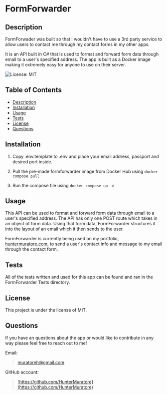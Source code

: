 # FormForwarder

## Description

FormForwader was built so that I wouldn't have to use a 3rd party service to allow users to contact me through my contact forms in my other apps.

It is an API built in C# that is used to format and forward form data through email to a user's specified address.
The app is built as a Docker image making it extremely easy for anyone to use on their server.

![License: MIT](https://img.shields.io/badge/License-MIT-yellow.svg)

## Table of Contents

- [Description](#description)
- [Installation](#installation)
- [Usage](#usage)
- [Tests](#tests)
- [License](#license)
- [Questions](#questions)

## Installation

1. Copy .env.template to .env and place your email address, passport and desired port inside.

2. Pull the pre-made formforwarder image from Docker Hub using `docker compose pull`

3. Run the compose file using `docker compose up -d`

## Usage

This API can be used to format and forward form data through email to a user's specified address. The API has only one POST route which takes in an object of form data.
Using that form data, FormForwarder structures it into the layout of an email which it then sends to the user. 

FormForwarder is currently being used on my portfolio, [huntermuratore.com](https://huntermuratore.com/), to send a user's contact info and message to my email through the contact form.

## Tests

All of the tests written and used for this app can be found and ran in the FormForwarder Tests directory.

## License

This project is under the license of MIT.

## Questions

If you have an questions about the app or would like to contribute in any way please feel free to reach out to me!

Email:
>[muratoreh@gmail.com](mailto:muratoreh@gmail.com?subject=[GitHub]%20Form%20Forwarder)

GitHub account:
>[https://github.com/HunterMuratore](https://github.com/HunterMuratore)
